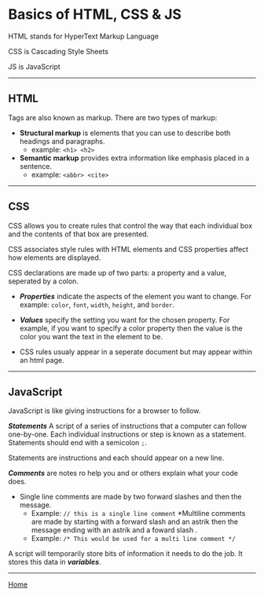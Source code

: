 # Basics of HTML, CSS & JS

HTML stands for HyperText Markup Language

CSS is Cascading Style Sheets

JS is JavaScript

***

## HTML

Tags are also known as markup. There are two types of markup:

* **Structural markup** is elements that you can use to describe both headings and paragraphs.
  * example: `<h1> <h2>`
* **Semantic markup** provides extra information like emphasis placed in a sentence.
  * example: `<abbr> <cite>`

***

## CSS

CSS allows you to create rules that control the way that each individual box and the contents of that box are presented.

CSS associates style rules with HTML elements and CSS properties affect how elements are displayed.

CSS declarations are made up of two parts: a property and a value, seperated by a colon.

* ***Properties*** indicate the aspects of the element you want to change. For example: `color`, `font`, `width`, `height`, and `border`.

* ***Values*** specify the setting you want for the chosen property. For example, if you want to specify a color property then the value is the color you want the text in the element to be.

* CSS rules usualy appear in a seperate document but may appear within an html page.

***

## JavaScript

JavaScript is like giving instructions for a browser to follow.

***Statements*** A script of a series of instructions that a computer can follow one-by-one. Each individual instructions or step is known as a statement. Statements should end with a semicolon `;`.

Statements are instructions and each should appear on a new line.

***Comments*** are notes ro help you and or others explain what your code does.

* Single line comments are made by two forward slashes and then the message.
  * Example:  `// this is a single line comment`
*Multiline comments are made by starting with a forward slash and an astrik then the message ending with an astrik and a foward slash .
  * Example: `/* This would be used for a multi line comment */`

A script will temporarily store bits of information it needs to do the job. It stores this data in ***variables***.

***

[Home](README.md)
